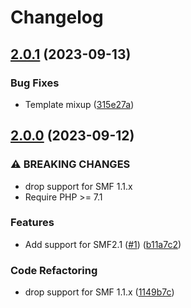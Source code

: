 # Changelog

## [2.0.1](https://github.com/live627/smf-ajax-recent-topics/compare/v2.0.0...v2.0.1) (2023-09-13)


### Bug Fixes

* Template mixup ([315e27a](https://github.com/live627/smf-ajax-recent-topics/commit/315e27a3600cf0972c04655c954b43c4f0fc577e))

## [2.0.0](https://github.com/live627/ajax_recent_topics/compare/v1.0.1...v2.0.0) (2023-09-12)


### ⚠ BREAKING CHANGES

* drop support for SMF 1.1.x
* Require PHP >= 7.1

### Features

* Add support for SMF2.1 ([#1](https://github.com/live627/ajax_recent_topics/issues/1)) ([b11a7c2](https://github.com/live627/ajax_recent_topics/commit/b11a7c229a40a07d7771d9c3fb53ca8d4d4660ca))


### Code Refactoring

* drop support for SMF 1.1.x ([1149b7c](https://github.com/live627/ajax_recent_topics/commit/1149b7c21d19fb4c0e3b98e184458e3fbf04e8b0))
